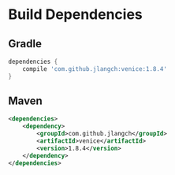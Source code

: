 # Build Dependencies


## Gradle

```groovy
dependencies {
    compile 'com.github.jlangch:venice:1.8.4'
}
```

## Maven

```xml
<dependencies>
    <dependency>
        <groupId>com.github.jlangch</groupId>
        <artifactId>venice</artifactId>
        <version>1.8.4</version>
    </dependency>
</dependencies>
```
